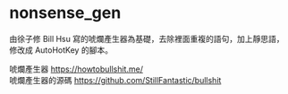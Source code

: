 # nonsense_gen

由徐子修 Bill Hsu 寫的唬爛產生器為基礎，去除裡面重複的語句，加上靜思語，修改成 AutoHotKey 的腳本。

唬爛產生器 https://howtobullshit.me/ <br>
唬爛產生器的源碼 https://github.com/StillFantastic/bullshit
